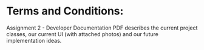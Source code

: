 # Terms and Conditions:

Assignment 2 - Developer Documentation PDF describes the current project classes, our current UI (with attached photos) and our future implementation ideas.
